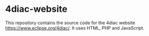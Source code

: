 # 4diac-website

This repository contains the source code for the 4diac website https://www.eclipse.org/4diac/. It uses HTML, PHP and JavaScript.
